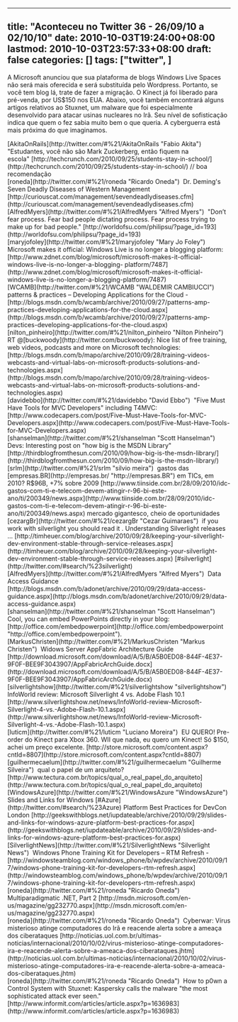 
---
title: "Aconteceu no Twitter 36 - 26/09/10 a 02/10/10"
date: 2010-10-03T19:24:00+08:00
lastmod: 2010-10-03T23:57:33+08:00
draft: false
categories: []
tags: ["twitter", ]
---


A Microsoft anunciou que sua plataforma de blogs Windows Live Spaces não será mais oferecida e será substituída pelo Wordpress. Portanto, se você tem blog lá, trate de fazer a migração. O Kinect já foi liberado para pré-venda, por US$150 nos EUA. Abaixo, você também encontrará alguns artigos relativos ao Stuxnet, um malware que foi especialmente desenvolvido para atacar usinas nucleares no Irã. Seu nível de sofisticação indica que quem o fez sabia muito bem o que queria. A cyberguerra está mais próxima do que imaginamos.


<div class="tweet-row"><span class="tweet-user-name">[AkitaOnRails](http://twitter.com/#%21/AkitaOnRails "Fabio Akita")  </span>"Estudantes, você não são Mark Zuckerberg, então fiquem na escola" [http://techcrunch.com/2010/09/25/students-stay-in-school/](http://techcrunch.com/2010/09/25/students-stay-in-school/) // boa recomendação  

</div>
<div class="tweet-row">
<div class="tweet-row"><span class="tweet-user-name">[roneda](http://twitter.com/#%21/roneda "Ricardo Oneda")  </span>Dr. Deming's Seven Deadly Diseases of Western Management [http://curiouscat.com/management/sevendeadlydiseases.cfm](http://curiouscat.com/management/sevendeadlydiseases.cfm)  

</div>
<div class="tweet-row">
<div class="tweet-row"><span class="tweet-user-name">[AlfredMyers](http://twitter.com/#%21/AlfredMyers "Alfred Myers")  </span>"Don’t fear process. Fear bad people dictating process. Fear process trying to make up for bad people." [http://worldofsu.com/philipsu/?page_id=193](http://worldofsu.com/philipsu/?page_id=193)  

</div>
<div class="tweet-row">
<div class="tweet-row"><span class="tweet-user-name">[maryjofoley](http://twitter.com/#%21/maryjofoley "Mary Jo Foley")  </span>Microsoft makes it official: Windows Live is no longer a blogging platform: [http://www.zdnet.com/blog/microsoft/microsoft-makes-it-official-windows-live-is-no-longer-a-blogging-  
platform/7487](http://www.zdnet.com/blog/microsoft/microsoft-makes-it-official-windows-live-is-no-longer-a-blogging-platform/7487)  

</div>
<div class="tweet-row">
<div class="tweet-row"><span class="tweet-user-name">[WCAMB](http://twitter.com/#%21/WCAMB "WALDEMIR CAMBIUCCI")  </span>patterns & practices – Developing Applications for the Cloud - [http://blogs.msdn.com/b/wcamb/archive/2010/09/27/patterns-amp-practices-developing-applications-for-the-cloud.aspx](http://blogs.msdn.com/b/wcamb/archive/2010/09/27/patterns-amp-practices-developing-applications-for-the-cloud.aspx)  


<div class="tweet-row"><span class="tweet-user-name">[nilton_pinheiro](http://twitter.com/#%21/nilton_pinheiro "Nilton Pinheiro")  R</span>T @[buckwoody](http://twitter.com/buckwoody): Nice list of free training, web videos, podcasts and more on Microsoft technologies:   
[http://blogs.msdn.com/b/mapo/archive/2010/09/28/training-videos-webcasts-and-virtual-labs-on-microsoft-products-solutions-and-technologies.aspx](http://blogs.msdn.com/b/mapo/archive/2010/09/28/training-videos-webcasts-and-virtual-labs-on-microsoft-products-solutions-and-technologies.aspx)  


<div class="tweet-row"><span class="tweet-user-name">[davidebbo](http://twitter.com/#%21/davidebbo "David Ebbo")  </span>"Five Must Have Tools for MVC Developers" including T4MVC: [http://www.codecapers.com/post/Five-Must-Have-Tools-for-MVC-Developers.aspx](http://www.codecapers.com/post/Five-Must-Have-Tools-for-MVC-Developers.aspx)  


<div class="tweet-row"><span class="tweet-user-name">[shanselman](http://twitter.com/#%21/shanselman "Scott Hanselman")  </span>Devs: Interesting post on "how big is the MSDN Library" [http://thirdblogfromthesun.com/2010/09/how-big-is-the-msdn-library/](http://thirdblogfromthesun.com/2010/09/how-big-is-the-msdn-library/)  


<div class="tweet-row"><span class="tweet-user-name">[srlm](http://twitter.com/#%21/srlm "silvio meira")  </span>gastos das [empresas.BR](http://empresas.br/ "http://empresas.BR") em TICs, em 2010? R$96B, +7% sobre 2009 [http://www.tiinside.com.br/28/09/2010/idc-gastos-com-ti-e-telecom-devem-atingir-r-96-bi-este-ano/ti/200349/news.aspx](http://www.tiinside.com.br/28/09/2010/idc-gastos-com-ti-e-telecom-devem-atingir-r-96-bi-este-ano/ti/200349/news.aspx) mercado gigantesco, cheio de oportunidades  


<div class="tweet-row"><span class="tweet-user-name">[cezargBr](http://twitter.com/#%21/cezargBr "Cezar Guimaraes")  </span>if you work with silverlight you should read it . Understanding Silverlight releases ... [http://timheuer.com/blog/archive/2010/09/28/keeping-your-silverlight-dev-environment-stable-through-service-releases.aspx](http://timheuer.com/blog/archive/2010/09/28/keeping-your-silverlight-dev-environment-stable-through-service-releases.aspx) [#silverlight](http://twitter.com/#search/%23silverlight)  


<div class="tweet-row"><span class="tweet-user-name">[AlfredMyers](http://twitter.com/#%21/AlfredMyers "Alfred Myers")  </span>Data Access Guidance [http://blogs.msdn.com/b/adonet/archive/2010/09/29/data-access-guidance.aspx](http://blogs.msdn.com/b/adonet/archive/2010/09/29/data-access-guidance.aspx)  


<div class="tweet-row"><span class="tweet-user-name">[shanselman](http://twitter.com/#%21/shanselman "Scott Hanselman")  </span>Cool, you can embed PowerPoints directly in your blog: [http://office.com/embedpowerpoint](http://office.com/embedpowerpoint "http://office.com/embedpowerpoint").  


<div class="tweet-row"><span class="tweet-user-name">[MarkusChristen](http://twitter.com/#%21/MarkusChristen "Markus Christen")  </span>Widows Server AppFabric Architecture Guide [http://download.microsoft.com/download/A/5/B/A5B0ED08-844F-4E37-9F0F-BEE9F3043907/AppFabricArchGuide.docx](http://download.microsoft.com/download/A/5/B/A5B0ED08-844F-4E37-9F0F-BEE9F3043907/AppFabricArchGuide.docx)  


<div class="tweet-row"><span class="tweet-user-name">[silverlightshow](http://twitter.com/#%21/silverlightshow "silverlightshow")  </span>InfoWorld review: Microsoft Silverlight 4 vs. Adobe Flash 10.1 [http://www.silverlightshow.net/news/InfoWorld-review-Microsoft-Silverlight-4-vs.-Adobe-Flash-10.1.aspx](http://www.silverlightshow.net/news/InfoWorld-review-Microsoft-Silverlight-4-vs.-Adobe-Flash-10.1.aspx)  


<div class="tweet-row"><span class="tweet-user-name">[luticm](http://twitter.com/#%21/luticm "Luciano Moreira")  </span>EU QUERO! Pre-order do Kinect para Xbox 360. WII que nada, eu quero um Kinect! Só $150, achei um preço excelente. [http://store.microsoft.com/content.aspx?cntId=8807](http://store.microsoft.com/content.aspx?cntId=8807)  


<div class="tweet-row"><span class="tweet-user-name">[guilhermecaelum](http://twitter.com/#%21/guilhermecaelum "Guilherme Silveira")  </span>qual o papel de um arquiteto? [http://www.tectura.com.br/topics/qual_o_real_papel_do_arquiteto](http://www.tectura.com.br/topics/qual_o_real_papel_do_arquiteto)  


<div class="tweet-row"><span class="tweet-user-name">[WindowsAzure](http://twitter.com/#%21/WindowsAzure "WindowsAzure")  </span>Slides and Links for Windows [#Azure](http://twitter.com/#search/%23Azure) Platform Best Practices for DevCon London [http://geekswithblogs.net/iupdateable/archive/2010/09/29/slides-and-links-for-windows-azure-platform-best-practices-for.aspx](http://geekswithblogs.net/iupdateable/archive/2010/09/29/slides-and-links-for-windows-azure-platform-best-practices-for.aspx)  


<div class="tweet-row"><span class="tweet-user-name">[SilverlightNews](http://twitter.com/#%21/SilverlightNews "Silverlight News")  </span>Windows Phone Training Kit for Developers – RTM Refresh - [http://windowsteamblog.com/windows_phone/b/wpdev/archive/2010/09/17/windows-phone-training-kit-for-developers-rtm-refresh.aspx](http://windowsteamblog.com/windows_phone/b/wpdev/archive/2010/09/17/windows-phone-training-kit-for-developers-rtm-refresh.aspx)  


<div class="tweet-row"><span class="tweet-user-name">[roneda](http://twitter.com/#%21/roneda "Ricardo Oneda")  </span>Multiparadigmatic .NET, Part 2 [http://msdn.microsoft.com/en-us/magazine/gg232770.aspx](http://msdn.microsoft.com/en-us/magazine/gg232770.aspx)  


<div class="tweet-row"><span class="tweet-user-name">[roneda](http://twitter.com/#%21/roneda "Ricardo Oneda")  </span>Cyberwar: Vírus misterioso atinge computadores do Irã e reacende alerta sobre a ameaça dos ciberataques [http://noticias.uol.com.br/ultimas-noticias/internacional/2010/10/02/virus-misterioso-atinge-computadores-ira-e-reacende-alerta-sobre-a-ameaca-dos-ciberataques.jhtm](http://noticias.uol.com.br/ultimas-noticias/internacional/2010/10/02/virus-misterioso-atinge-computadores-ira-e-reacende-alerta-sobre-a-ameaca-dos-ciberataques.jhtm)  


<div class="tweet-row"><span class="tweet-user-name">[roneda](http://twitter.com/#%21/roneda "Ricardo Oneda")  </span>How to p0wn a Control System with Stuxnet: Kaspersky calls the malware "the most sophisticated attack ever seen." [http://www.informit.com/articles/article.aspx?p=1636983](http://www.informit.com/articles/article.aspx?p=1636983)  

</div>
</div>
</div>
</div>
</div>
</div>
</div>
</div>
</div>
</div>
</div>
</div>
</div>
</div>
</div>
</div>
</div>
</div>
</div>
</div>
</div>

